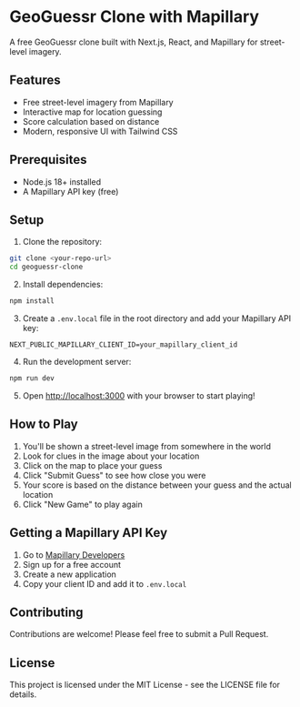 # GeoGuessr Clone with Mapillary

A free GeoGuessr clone built with Next.js, React, and Mapillary for street-level imagery.

## Features

- Free street-level imagery from Mapillary
- Interactive map for location guessing
- Score calculation based on distance
- Modern, responsive UI with Tailwind CSS

## Prerequisites

- Node.js 18+ installed
- A Mapillary API key (free)

## Setup

1. Clone the repository:
```bash
git clone <your-repo-url>
cd geoguessr-clone
```

2. Install dependencies:
```bash
npm install
```

3. Create a `.env.local` file in the root directory and add your Mapillary API key:
```
NEXT_PUBLIC_MAPILLARY_CLIENT_ID=your_mapillary_client_id
```

4. Run the development server:
```bash
npm run dev
```

5. Open [http://localhost:3000](http://localhost:3000) with your browser to start playing!

## How to Play

1. You'll be shown a street-level image from somewhere in the world
2. Look for clues in the image about your location
3. Click on the map to place your guess
4. Click "Submit Guess" to see how close you were
5. Your score is based on the distance between your guess and the actual location
6. Click "New Game" to play again

## Getting a Mapillary API Key

1. Go to [Mapillary Developers](https://www.mapillary.com/developer)
2. Sign up for a free account
3. Create a new application
4. Copy your client ID and add it to `.env.local`

## Contributing

Contributions are welcome! Please feel free to submit a Pull Request.

## License

This project is licensed under the MIT License - see the LICENSE file for details.
